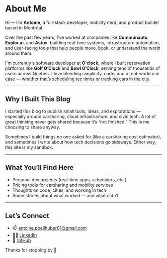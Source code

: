 # About Me

Hi — I’m **Antoine**, a full-stack developer, mobility nerd, and product builder based in Montréal.

Over the past few years, I’ve worked at companies like **Communauto**, **Explor.ai**, and **Astus**, building real-time systems, infrastructure automation, and user-facing tools that help people move, book, or understand the world around them.

I'm currently a software developer at **O'clock**, where I built reservation platforms like **Golf O’Clock** and **Bowl O’Clock**, serving tens of thousands of users across Québec. I love blending simplicity, code, and a real-world use case — whether that’s scheduling tee times or tracking cars in the city.

---

## Why I Built This Blog

I started this blog to publish small tools, ideas, and explorations — especially around carsharing, cloud infrastructure, and civic tech. A lot of great thinking never gets shared because it’s “not finished.” This is me choosing to share anyway.

Sometimes I build things no one asked for (like a carsharing cost estimator), and sometimes I write about how tech decisions go sideways. Either way, this site is my sandbox.

---

## What You’ll Find Here

* Personal dev projects (real-time apps, schedulers, etc.)
* Pricing tools for carsharing and mobility services
* Thoughts on code, cities, and working in tech
* Some stories about what worked — and what didn’t

---

## Let’s Connect

* 📫 [antoine.poellhuber01@gmail.com](mailto:antoine.poellhuber01@gmail.com)
* 🧑‍💼 [LinkedIn](https://linkedin.com/in/antoine-poellhuber)
* 🧠 [GitHub](https://github.com/Cloudsky01)

Thanks for stopping by 👋
